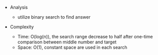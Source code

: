 - Analysis
    - utilize binary search to find answer

- Complexity
    - Time: O(log(n)), the search range decrease to half after one-time comparison between middle number and target
    - Space: O(1), constant space are used in each search 